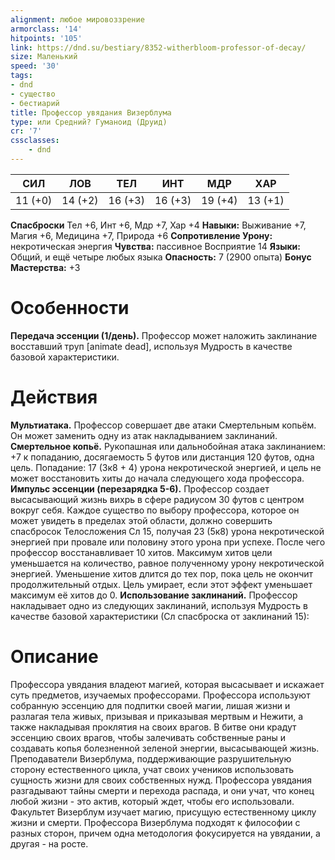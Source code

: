```yaml
---
alignment: любое мировоззрение
armorclass: '14'
hitpoints: '105'
link: https://dnd.su/bestiary/8352-witherbloom-professor-of-decay/
size: Маленький
speed: '30'
tags:
- dnd
- существо
- бестиарий
title: Профессор увядания Визерблума
type: или Средний? Гуманоид (Друид)
cr: '7'
cssclasses:
    - dnd
---
```



| СИЛ | ЛОВ | ТЕЛ | ИНТ | МДР | ХАР |
|---|---|---|---|---|---|
| 11 (+0) | 14 (+2) | 16 (+3) | 16 (+3) | 19 (+4) | 13 (+1) |
**Спасброски** Тел +6, Инт +6, Мдр +7, Хар +4
**Навыки:** Выживание +7, Магия +6, Медицина +7, Природа +6
**Сопротивление Урону:** некротическая энергия
**Чувства:** пассивное Восприятие 14
**Языки:** Общий, и ещё четыре любых языка
**Опасность:** 7 (2900 опыта)
**Бонус Мастерства:** +3


# Особенности
**Передача эссенции (1/день).** Профессор может наложить заклинание восставший труп [animate dead], используя Мудрость в качестве базовой характеристики.


# Действия
**Мультиатака.** Профессор совершает две атаки Смертельным копьём. Он может заменить одну из атак накладыванием заклинаний.
**Смертельное копьё.** Рукопашная или дальнобойная атака заклинанием: +7 к попаданию, досягаемость 5 футов или дистанция 120 футов, одна цель. Попадание: 17 (3к8 + 4) урона некротической энергией, и цель не может восстановить хиты до начала следующего хода профессора.
**Импульс эссенции (перезарядка 5-6).** Профессор создает высасывающий жизнь вихрь в сфере радиусом 30 футов с центром вокруг себя. Каждое существо по выбору профессора, которое он может увидеть в пределах этой области, должно совершить спасбросок Телосложения Сл 15, получая 23 (5к8) урона некротической энергией при провале или половину этого урона при успехе. После чего профессор восстанавливает 10 хитов. Максимум хитов цели уменьшается на количество, равное полученному урону некротической энергией. Уменьшение хитов длится до тех пор, пока цель не окончит продолжительный отдых. Цель умирает, если этот эффект уменьшает максимум её хитов до 0.
**Использование заклинаний.** Профессор накладывает одно из следующих заклинаний, используя Мудрость в качестве базовой характеристики (Сл спасброска от заклинаний 15):


# Описание
Профессора увядания владеют магией, которая высасывает и искажает суть предметов, изучаемых профессорами. Профессора используют собранную эссенцию для подпитки своей магии, лишая жизни и разлагая тела живых, призывая и приказывая мертвым и Нежити, а также накладывая проклятия на своих врагов. В битве они крадут эссенцию своих врагов, чтобы залечивать собственные раны и создавать копья болезненной зеленой энергии, высасывающей жизнь. Преподаватели Визерблума, поддерживающие разрушительную сторону естественного цикла, учат своих учеников использовать сущность жизни для своих собственных нужд. Профессора увядания разгадывают тайны смерти и перехода распада, и они учат, что конец любой жизни - это актив, который ждет, чтобы его использовали.  Факультет Визерблум изучает магию, присущую естественному циклу жизни и смерти. Профессора Визерблума подходят к философии с разных сторон, причем одна методология фокусируется на увядании, а другая - на росте.